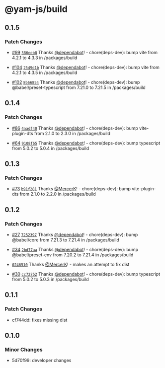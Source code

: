 # @yam-js/build

## 0.1.5

### Patch Changes

- [#99](https://github.com/Yam-JS/YamJS/pull/99) [`386eeb8`](https://github.com/Yam-JS/YamJS/commit/386eeb8df07faf4d3ab22127bdb8ce6360dcc542) Thanks [@dependabot](https://github.com/apps/dependabot)! - chore(deps-dev): bump vite from 4.2.1 to 4.3.3 in /packages/build

- [#104](https://github.com/Yam-JS/YamJS/pull/104) [`2549d1b`](https://github.com/Yam-JS/YamJS/commit/2549d1b87dae0e3d31b2a0665406f3c597d6c820) Thanks [@dependabot](https://github.com/apps/dependabot)! - chore(deps-dev): bump vite from 4.2.1 to 4.3.5 in /packages/build

- [#102](https://github.com/Yam-JS/YamJS/pull/102) [`8b66854`](https://github.com/Yam-JS/YamJS/commit/8b66854639fec652b2caa5ac516a2ebb7d6da4a9) Thanks [@dependabot](https://github.com/apps/dependabot)! - chore(deps-dev): bump @babel/preset-typescript from 7.21.0 to 7.21.5 in /packages/build

## 0.1.4

### Patch Changes

- [#86](https://github.com/Yam-JS/YamJS/pull/86) [`4aadf40`](https://github.com/Yam-JS/YamJS/commit/4aadf403bea7aa28d0ba12c18103a3e12d0075f7) Thanks [@dependabot](https://github.com/apps/dependabot)! - chore(deps-dev): bump vite-plugin-dts from 2.1.0 to 2.3.0 in /packages/build

- [#64](https://github.com/Yam-JS/YamJS/pull/64) [`9108f65`](https://github.com/Yam-JS/YamJS/commit/9108f65d096b7659753e4d8295fe2ad57877b5ce) Thanks [@dependabot](https://github.com/apps/dependabot)! - chore(deps-dev): bump typescript from 5.0.2 to 5.0.4 in /packages/build

## 0.1.3

### Patch Changes

- [#73](https://github.com/Yam-JS/YamJS/pull/73) [`b91f281`](https://github.com/Yam-JS/YamJS/commit/b91f281ea6d0a74b25f7b764065675e92c3658ae) Thanks [@MercerK](https://github.com/MercerK)! - chore(deps-dev): bump vite-plugin-dts from 2.1.0 to 2.2.0 in /packages/build

## 0.1.2

### Patch Changes

- [#27](https://github.com/Yam-JS/YamJS/pull/27) [`7252397`](https://github.com/Yam-JS/YamJS/commit/7252397093803a16275501aee82c17726f9a9e2f) Thanks [@dependabot](https://github.com/apps/dependabot)! - chore(deps-dev): bump @babel/core from 7.21.3 to 7.21.4 in /packages/build

- [#34](https://github.com/Yam-JS/YamJS/pull/34) [`2bd77aa`](https://github.com/Yam-JS/YamJS/commit/2bd77aaccb512c8761c0624409d161e6077796b0) Thanks [@dependabot](https://github.com/apps/dependabot)! - chore(deps-dev): bump @babel/preset-env from 7.20.2 to 7.21.4 in /packages/build

- [`0246510`](https://github.com/Yam-JS/YamJS/commit/0246510b20eba5626a1687969d078fca3763d318) Thanks [@MercerK](https://github.com/MercerK)! - makes an attempt to fix dist

- [#30](https://github.com/Yam-JS/YamJS/pull/30) [`cc72752`](https://github.com/Yam-JS/YamJS/commit/cc7275268b89006a1958f2bb6dee1929bda8b97d) Thanks [@dependabot](https://github.com/apps/dependabot)! - chore(deps-dev): bump typescript from 5.0.2 to 5.0.3 in /packages/build

## 0.1.1

### Patch Changes

- cf744dd: fixes missing dist

## 0.1.0

### Minor Changes

- 5d70f99: developer changes
